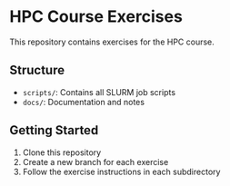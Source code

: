 # HPC Course Exercises

This repository contains exercises for the HPC course.

## Structure
- `scripts/`: Contains all SLURM job scripts
- `docs/`: Documentation and notes

## Getting Started
1. Clone this repository
2. Create a new branch for each exercise
3. Follow the exercise instructions in each subdirectory
